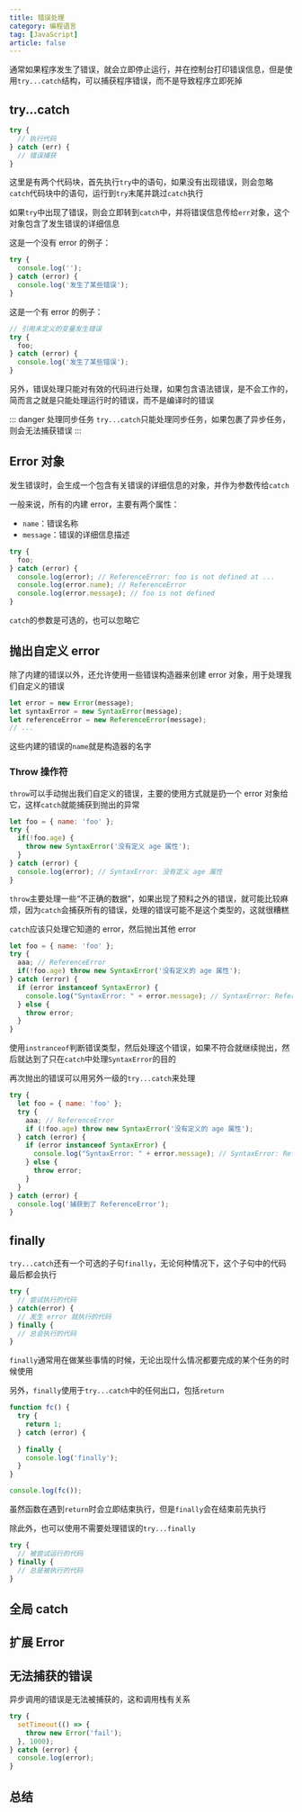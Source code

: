 ```yaml
---
title: 错误处理
category: 编程语言
tag: [JavaScript]
article: false
---
```


通常如果程序发生了错误，就会立即停止运行，并在控制台打印错误信息，但是使用`try...catch`结构，可以捕获程序错误，而不是导致程序立即死掉

## try...catch

```js
try {
  // 执行代码
} catch (err) {
  // 错误捕获
}
```

这里是有两个代码块，首先执行`try`中的语句，如果没有出现错误，则会忽略`catch`代码块中的语句，运行到`try`末尾并跳过`catch`执行

如果`try`中出现了错误，则会立即转到`catch`中，并将错误信息传给`err`对象，这个对象包含了发生错误的详细信息

这是一个没有 error 的例子：

```js
try {
  console.log('');
} catch (error) {
  console.log('发生了某些错误');
}
```

这是一个有 error 的例子：

```js
// 引用未定义的变量发生错误
try {
  foo;
} catch (error) {
  console.log('发生了某些错误');
}
```

另外，错误处理只能对有效的代码进行处理，如果包含语法错误，是不会工作的，简而言之就是只能处理运行时的错误，而不是编译时的错误

::: danger 处理同步任务
`try...catch`只能处理同步任务，如果包裹了异步任务，则会无法捕获错误
:::

## Error 对象

发生错误时，会生成一个包含有关错误的详细信息的对象，并作为参数传给`catch`

一般来说，所有的内建 error，主要有两个属性：

+ `name`：错误名称
+ `message`：错误的详细信息描述

```js
try {
  foo;
} catch (error) {
  console.log(error); // ReferenceError: foo is not defined at ...
  console.log(error.name); // ReferenceError
  console.log(error.message); // foo is not defined
}
```

`catch`的参数是可选的，也可以忽略它

## 抛出自定义 error

除了内建的错误以外，还允许使用一些错误构造器来创建 error 对象，用于处理我们自定义的错误

```js
let error = new Error(message);
let syntaxError = new SyntaxError(message);
let referenceError = new ReferenceError(message);
// ...
```

这些内建的错误的`name`就是构造器的名字

### Throw 操作符

`throw`可以手动抛出我们自定义的错误，主要的使用方式就是扔一个 error 对象给它，这样`catch`就能捕获到抛出的异常

```js
let foo = { name: 'foo' };
try {
  if(!foo.age) {
    throw new SyntaxError('没有定义 age 属性');
  }
} catch (error) {
  console.log(error); // SyntaxError: 没有定义 age 属性
}
```

`throw`主要处理一些“不正确的数据”，如果出现了预料之外的错误，就可能比较麻烦，因为`catch`会捕获所有的错误，处理的错误可能不是这个类型的，这就很糟糕

`catch`应该只处理它知道的 error，然后抛出其他 error

```js
let foo = { name: 'foo' };
try {
  aaa; // ReferenceError
  if(!foo.age) throw new SyntaxError('没有定义的 age 属性');
} catch (error) {
  if (error instanceof SyntaxError) {
    console.log("SyntaxError: " + error.message); // SyntaxError: ReferenceError: aaa is not defined
  } else {
    throw error;
  }
}
```

使用`instranceof`判断错误类型，然后处理这个错误，如果不符合就继续抛出，然后就达到了只在`catch`中处理`SyntaxError`的目的

再次抛出的错误可以用另外一级的`try...catch`来处理

```js
try {
  let foo = { name: 'foo' };
  try {
    aaa; // ReferenceError
    if (!foo.age) throw new SyntaxError('没有定义的 age 属性');
  } catch (error) {
    if (error instanceof SyntaxError) {
      console.log("SyntaxError: " + error.message); // SyntaxError: ReferenceError: aaa is not defined
    } else {
      throw error;
    }
  }
} catch (error) {
  console.log('捕获到了 ReferenceError');
}
```

## finally

`try...catch`还有一个可选的子句`finally`，无论何种情况下，这个子句中的代码最后都会执行

```js
try {
  // 尝试执行的代码
} catch(error) {
  // 发生 error 就执行的代码
} finally {
  // 总会执行的代码
}
```

`finally`通常用在做某些事情的时候，无论出现什么情况都要完成的某个任务的时候使用

另外，`finally`使用于`try...catch`中的任何出口，包括`return`

```js
function fc() {
  try {
    return 1;
  } catch (error) {
    
  } finally {
    console.log('finally');
  }
}

console.log(fc());
```

虽然函数在遇到`return`时会立即结束执行，但是`finally`会在结束前先执行

除此外，也可以使用不需要处理错误的`try...finally`

```js
try {
  // 被尝试运行的代码
} finally {
  // 总是被执行的代码
}
```

## 全局 catch

## 扩展 Error

## 无法捕获的错误

异步调用的错误是无法被捕获的，这和调用栈有关系

```js
try {
  setTimeout(() => {
    throw new Error('fail');
  }, 1000);
} catch (error) {
  console.log(error);
}
```

## 总结

<!-- to be updated -->
